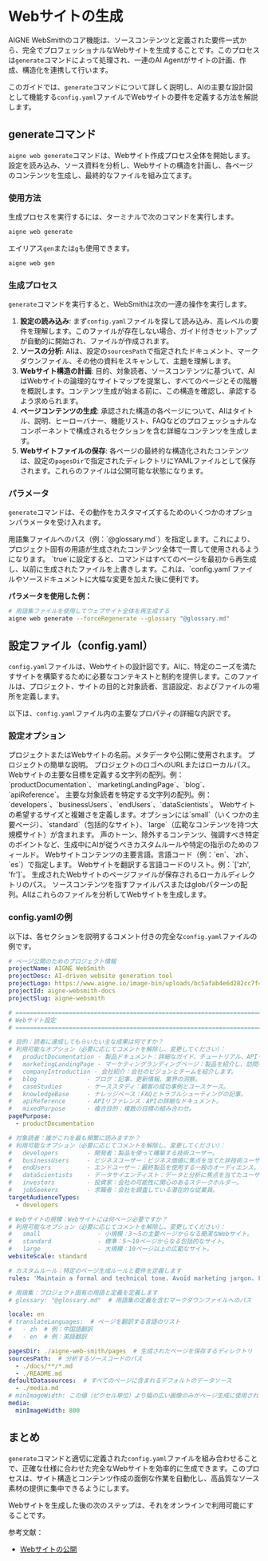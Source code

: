 # Webサイトの生成

AIGNE WebSmithのコア機能は、ソースコンテンツと定義された要件一式から、完全でプロフェッショナルなWebサイトを生成することです。このプロセスは`generate`コマンドによって処理され、一連のAI Agentがサイトの計画、作成、構造化を連携して行います。

このガイドでは、`generate`コマンドについて詳しく説明し、AIの主要な設計図として機能する`config.yaml`ファイルでWebサイトの要件を定義する方法を解説します。

## generateコマンド

`aigne web generate`コマンドは、Webサイト作成プロセス全体を開始します。設定を読み込み、ソース資料を分析し、Webサイトの構造を計画し、各ページのコンテンツを生成し、最終的なファイルを組み立てます。

### 使用方法

生成プロセスを実行するには、ターミナルで次のコマンドを実行します。

```bash
aigne web generate
```

エイリアス`gen`または`g`も使用できます。

```bash
aigne web gen
```

### 生成プロセス

`generate`コマンドを実行すると、WebSmithは次の一連の操作を実行します。

1.  **設定の読み込み**: まず`config.yaml`ファイルを探して読み込み、高レベルの要件を理解します。このファイルが存在しない場合、ガイド付きセットアップが自動的に開始され、ファイルが作成されます。
2.  **ソースの分析**: AIは、設定の`sourcesPath`で指定されたドキュメント、マークダウンファイル、その他の資料をスキャンして、主題を理解します。
3.  **Webサイト構造の計画**: 目的、対象読者、ソースコンテンツに基づいて、AIはWebサイトの論理的なサイトマップを提案し、すべてのページとその階層を概説します。コンテンツ生成が始まる前に、この構造を確認し、承認するよう求められます。
4.  **ページコンテンツの生成**: 承認された構造の各ページについて、AIはタイトル、説明、ヒーローバナー、機能リスト、FAQなどのプロフェッショナルなコンポーネントで構成されるセクションを含む詳細なコンテンツを生成します。
5.  **Webサイトファイルの保存**: 各ページの最終的な構造化されたコンテンツは、設定の`pagesDir`で指定されたディレクトリにYAMLファイルとして保存されます。これらのファイルは公開可能な状態になります。

### パラメータ

`generate`コマンドは、その動作をカスタマイズするためのいくつかのオプションパラメータを受け入れます。

<x-field-group>
  <x-field data-name="glossary" data-type="string" data-required="false">
    <x-field-desc markdown>用語集ファイルへのパス（例：`@glossary.md`）を指定します。これにより、プロジェクト固有の用語が生成されたコンテンツ全体で一貫して使用されるようになります。</x-field-desc>
  </x-field>
  <x-field data-name="forceRegenerate" data-type="boolean" data-required="false">
    <x-field-desc markdown>`true`に設定すると、コマンドはすべてのページを最初から再生成し、以前に生成されたファイルを上書きします。これは、`config.yaml`ファイルやソースドキュメントに大幅な変更を加えた後に便利です。</x-field-desc>
  </x-field>
</x-field-group>

**パラメータを使用した例：**

```bash
# 用語集ファイルを使用してウェブサイト全体を再生成する
aigne web generate --forceRegenerate --glossary "@glossary.md"
```

## 設定ファイル（config.yaml）

`config.yaml`ファイルは、Webサイトの設計図です。AIに、特定のニーズを満たすサイトを構築するために必要なコンテキストと制約を提供します。このファイルは、プロジェクト、サイトの目的と対象読者、言語設定、およびファイルの場所を定義します。

以下は、`config.yaml`ファイル内の主要なプロパティの詳細な内訳です。

### 設定オプション

<x-field-group>
  <x-field data-name="projectName" data-type="string" data-required="true">
    <x-field-desc markdown>プロジェクトまたはWebサイトの名前。メタデータや公開に使用されます。</x-field-desc>
  </x-field>
  <x-field data-name="projectDesc" data-type="string" data-required="false">
    <x-field-desc markdown>プロジェクトの簡単な説明。</x-field-desc>
  </x-field>
  <x-field data-name="projectLogo" data-type="string" data-required="false">
    <x-field-desc markdown>プロジェクトのロゴへのURLまたはローカルパス。</x-field-desc>
  </x-field>
  <x-field data-name="pagePurpose" data-type="array" data-required="true">
    <x-field-desc markdown>Webサイトの主要な目標を定義する文字列の配列。例：`productDocumentation`、`marketingLandingPage`、`blog`、`apiReference`。</x-field-desc>
  </x-field>
  <x-field data-name="targetAudienceTypes" data-type="array" data-required="true">
    <x-field-desc markdown>主要な対象読者を特定する文字列の配列。例：`developers`、`businessUsers`、`endUsers`、`dataScientists`。</x-field-desc>
  </x-field>
  <x-field data-name="websiteScale" data-type="string" data-required="true">
    <x-field-desc markdown>Webサイトの希望するサイズと複雑さを定義します。オプションには`small`（いくつかの主要ページ）、`standard`（包括的なサイト）、`large`（広範なコンテンツを持つ大規模サイト）が含まれます。</x-field-desc>
  </x-field>
  <x-field data-name="rules" data-type="string" data-required="false">
    <x-field-desc markdown>声のトーン、除外するコンテンツ、強調すべき特定のポイントなど、生成中にAIが従うべきカスタムルールや特定の指示のためのフィールド。</x-field-desc>
  </x-field>
  <x-field data-name="locale" data-type="string" data-default="en" data-required="true">
    <x-field-desc markdown>Webサイトコンテンツの主要言語。言語コード（例：`en`、`zh`、`es`）で指定します。</x-field-desc>
  </x-field>
  <x-field data-name="translateLanguages" data-type="array" data-required="false">
    <x-field-desc markdown>Webサイトを翻訳する言語コードのリスト。例：`['zh', 'fr']`。</x-field-desc>
  </x-field>
  <x-field data-name="pagesDir" data-type="string" data-required="true">
    <x-field-desc markdown>生成されたWebサイトのページファイルが保存されるローカルディレクトリのパス。</x-field-desc>
  </x-field>
  <x-field data-name="sourcesPath" data-type="array" data-required="true">
    <x-field-desc markdown>ソースコンテンツを指すファイルパスまたはglobパターンの配列。AIはこれらのファイルを分析してWebサイトを生成します。</x-field-desc>
  </x-field>
</x-field-group>

### config.yamlの例

以下は、各セクションを説明するコメント付きの完全な`config.yaml`ファイルの例です。

```yaml config.yaml
# ページ公開のためのプロジェクト情報
projectName: AIGNE WebSmith
projectDesc: AI-driven website generation tool
projectLogo: https://www.aigne.io/image-bin/uploads/bc5afab4e6d282cc7f4aa444e9b9f7f4.svg
projectId: aigne-websmith-docs
projectSlug: aigne-websmith

# =============================================================================
# Webサイト設定
# =============================================================================

# 目的：読者に達成してもらいたい主な成果は何ですか？
# 利用可能なオプション（必要に応じてコメントを解除し、変更してください）：
#   productDocumentation - 製品ドキュメント：詳細なガイド、チュートリアル、APIリファレンス。
#   marketingLandingPage - マーケティングランディングページ：製品を紹介し、訪問者をコンバートします。
#   companyIntroduction - 会社紹介：会社のビジョンとチームを紹介します。
#   blog              - ブログ：記事、更新情報、業界の洞察。
#   caseStudies       - ケーススタディ：顧客の成功事例とユースケース。
#   knowledgeBase     - ナレッジベース：FAQとトラブルシューティングの記事。
#   apiReference      - APIリファレンス：APIの詳細なドキュメント。
#   mixedPurpose      - 複合目的：複数の目標の組み合わせ。
pagePurpose:
  - productDocumentation

# 対象読者：誰がこれを最も頻繁に読みますか？
# 利用可能なオプション（必要に応じてコメントを解除し、変更してください）：
#   developers        - 開発者：製品を使って構築する技術ユーザー。
#   businessUsers     - ビジネスユーザー：ビジネス価値に焦点を当てた非技術ユーザー。
#   endUsers          - エンドユーザー：最終製品を使用する一般のオーディエンス。
#   dataScientists    - データサイエンティスト：データと分析に焦点を当てたユーザー。
#   investors         - 投資家：会社の可能性に関心のあるステークホルダー。
#   jobSeekers        - 求職者：会社を調査している潜在的な従業員。
targetAudienceTypes:
  - developers

# Webサイトの規模：Webサイトには何ページ必要ですか？
# 利用可能なオプション（必要に応じてコメントを解除し、変更してください）：
#   small                - 小規模：3〜5の主要ページからなる簡潔なWebサイト。
#   standard             - 標準：5〜10ページからなる包括的なサイト。
#   large                - 大規模：10ページ以上の広範なサイト。
websiteScale: standard

# カスタムルール：特定のページ生成ルールと要件を定義します
rules: 'Maintain a formal and technical tone. Avoid marketing jargon. Focus on practical, step-by-step instructions.'

# 用語集：プロジェクト固有の用語と定義を定義します
# glossary: "@glossary.md"  # 用語集の定義を含むマークダウンファイルへのパス

locale: en
# translateLanguages:  # ページを翻訳する言語のリスト
#   - zh  # 例：中国語翻訳
#   - en  # 例：英語翻訳

pagesDir: ./aigne-web-smith/pages  # 生成されたページを保存するディレクトリ
sourcesPath:  # 分析するソースコードのパス
  - ./docs/**/*.md
  - ./README.md
defaultDatasources:  # すべてのページに含まれるデフォルトのデータソース
  - ./media.md
# minImageWidth: この値（ピクセル単位）より幅の広い画像のみがページ生成に使用されます
media:
  minImageWidth: 800
```

## まとめ

`generate`コマンドと適切に定義された`config.yaml`ファイルを組み合わせることで、正確な仕様に合わせた完全なWebサイトを効率的に生成できます。このプロセスは、サイト構造とコンテンツ作成の面倒な作業を自動化し、高品質なソース素材の提供に集中できるようにします。

Webサイトを生成した後の次のステップは、それをオンラインで利用可能にすることです。

参考文献：
*   [Webサイトの公開](./core-tasks-publishing-your-website.md)